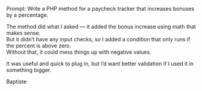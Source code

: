 Prompt: Write a PHP method for a paycheck tracker that increases bonuses by a percentage.

The method did what I asked — it added the bonus increase using math that makes sense.  
But it didn’t have any input checks, so I added a condition that only runs if the percent is above zero.  
Without that, it could mess things up with negative values.

It was useful and quick to plug in, but I’d want better validation if I used it in something bigger.


Baptiste
